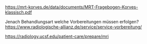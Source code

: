 https://mrt-korves.de/data/documents/MRT-Fragebogen-Korves-klassisch.pdf

Jenach Behandlungsart welche Vorbereitungen müssen erfolgen?
https://www.radiologische-allianz.de/service/service-vorbereitung/

https://radiology.ucsf.edu/patient-care/prepare/mri
